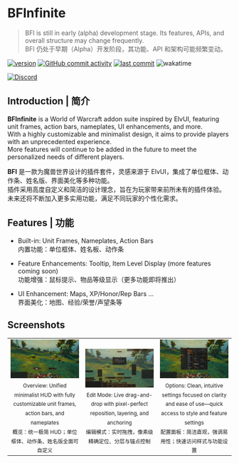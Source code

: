 # BFInfinite

> BFI is still in early (alpha) development stage. Its features, APIs, and overall structure may change frequently.  
> BFI 仍处于早期（Alpha）开发阶段，其功能、API 和架构可能频繁变动。

[![version](https://img.shields.io/github/v/release/enderneko/BFInfinite)](https://github.com/enderneko/BFInfinite/releases)
[![GitHub commit activity](https://img.shields.io/github/commit-activity/m/enderneko/BFInfinite)](https://github.com/enderneko/BFInfinite/commits/master)
[![last commit](https://img.shields.io/github/last-commit/enderneko/BFInfinite)](https://github.com/enderneko/BFInfinite/commits/master)
![wakatime](https://wakatime.com/badge/user/b2ffce60-8269-440f-81a0-7316f36a6085/project/018d1171-b06d-450e-a1df-352530ae96e8.svg)

[![Discord](https://img.shields.io/discord/1122747237546610760?label=Discord&color=5865F2)](https://discord.gg/9PSe3fKQGJ)
<!-- [![Curseforge](https://img.shields.io/curseforge/dt/409666?label=CurseForge&color=F16436)](https://www.curseforge.com/wow/addons/bfinfinite) -->

## Introduction | 简介

**BFInfinite** is a World of Warcraft addon suite inspired by ElvUI, featuring unit frames, action bars, nameplates, UI enhancements, and more.  
With a highly customizable and minimalist design, it aims to provide players with an unprecedented experience.  
More features will continue to be added in the future to meet the personalized needs of different players.

**BFI** 是一款为魔兽世界设计的插件套件，灵感来源于 ElvUI，集成了单位框体、动作条、姓名版、界面美化等多种功能。  
插件采用高度自定义和简洁的设计理念，旨在为玩家带来前所未有的插件体验。  
未来还将不断加入更多实用功能，满足不同玩家的个性化需求。

## Features | 功能

- Built-in: Unit Frames, Nameplates, Action Bars  
  内置功能：单位框体、姓名板、动作条
  
- Feature Enhancements: Tooltip, Item Level Display (more features coming soon)  
  功能增强：鼠标提示、物品等级显示（更多功能即将推出）

- UI Enhancement: Maps, XP/Honor/Rep Bars ...  
  界面美化：地图、经验/荣誉/声望条等

## Screenshots

<table>
  <tr>
    <td align="center" width="32%">
      <img src="https://raw.githubusercontent.com/enderneko/BFInfinite/refs/heads/master/.screenshots/BFI_overview.webp" alt="Overview" width="100%" /><br/>
      <sub>Overview: Unified minimalist HUD with fully customizable unit frames, action bars, and nameplates</sub><br/>
      <sub>概览：统一极简 HUD；单位框体、动作条、姓名版全面可自定义</sub>
    </td>
    <td align="center" width="32%">
      <img src="https://raw.githubusercontent.com/enderneko/BFInfinite/refs/heads/master/.screenshots/BFI_editmode.webp" alt="Edit Mode" width="100%" /><br/>
      <sub>Edit Mode: Live drag-and-drop with pixel-perfect reposition, layering, and anchoring</sub><br/>
      <sub>编辑模式：实时拖拽，像素级精确定位、分层与锚点控制</sub>
    </td>
    <td align="center" width="32%">
      <img src="https://raw.githubusercontent.com/enderneko/BFInfinite/refs/heads/master/.screenshots/BFI_options.webp" alt="Options" width="100%" /><br/>
      <sub>Options: Clean, intuitive settings focused on clarity and ease of use—quick access to style and feature settings</sub><br/>
      <sub>配置面板：简洁直观，强调易用性；快速访问样式与功能设置</sub>
    </td>
  </tr>
</table>
